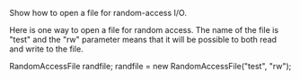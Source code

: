 Show how to open a file for random-access I/O.

Here is one way to open a file for random access. The name of the file is "test" and the "rw" parameter means that it will be possible to both read and write to the file.

RandomAccessFile randfile;
randfile = new RandomAccessFile("test", "rw");
